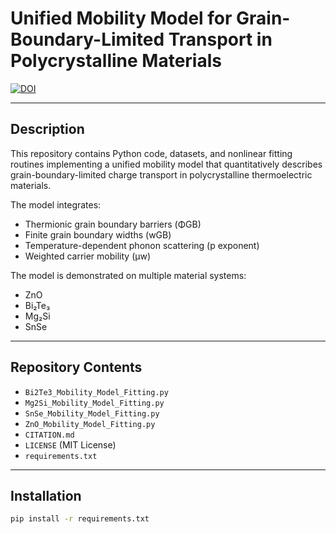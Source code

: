 # Unified Mobility Model for Grain-Boundary-Limited Transport in Polycrystalline Materials

[![DOI](https://zenodo.org/badge/DOI/10.5281/zenodo.15617024.svg)](https://doi.org/10.5281/zenodo.15617024)

---

## Description

This repository contains Python code, datasets, and nonlinear fitting routines implementing a unified mobility model that quantitatively describes grain-boundary-limited charge transport in polycrystalline thermoelectric materials.

The model integrates:
- Thermionic grain boundary barriers (ΦGB)
- Finite grain boundary widths (wGB)
- Temperature-dependent phonon scattering (p exponent)
- Weighted carrier mobility (μw)

The model is demonstrated on multiple material systems:
- ZnO
- Bi₂Te₃
- Mg₂Si
- SnSe

---

## Repository Contents

- `Bi2Te3_Mobility_Model_Fitting.py`
- `Mg2Si_Mobility_Model_Fitting.py`
- `SnSe_Mobility_Model_Fitting.py`
- `ZnO_Mobility_Model_Fitting.py`
- `CITATION.md`
- `LICENSE` (MIT License)
- `requirements.txt`

---

## Installation

```bash
pip install -r requirements.txt

